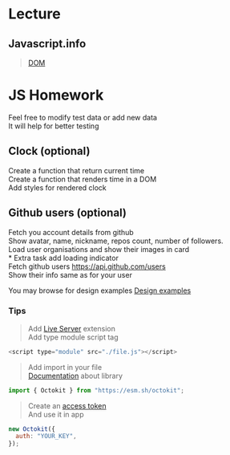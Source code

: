 # Lecture

## Javascript.info

> [DOM](https://uk.javascript.info/modifying-document)

# JS Homework

Feel free to modify test data or add new data  
It will help for better testing

## Clock (optional)

Create a function that return current time  
Create a function that renders time in a DOM  
Add styles for rendered clock

## Github users (optional)

Fetch you account details from github  
Show avatar, name, nickname, repos count, number of followers.  
Load user organisations and show their images in card  
\* Extra task add loading indicator  
Fetch github users https://api.github.com/users  
Show their info same as for your user

You may browse for design examples
[Design examples](https://codepen.io/tag/user-card?cursor=ZD0xJm89MCZwPTE=)

### Tips

> Add [Live Server](https://marketplace.visualstudio.com/items?itemName=ritwickdey.LiveServer) extension  
> Add type module script tag

```js script
<script type="module" src="./file.js"></script>
```

> Add import in your file  
> [Documentation](https://github.com/octokit/octokit.js) about library

```js script
import { Octokit } from "https://esm.sh/octokit";
```

> Create an [access token](https://docs.github.com/en/authentication/keeping-your-account-and-data-secure/creating-a-personal-access-token)  
> And use it in app

```js script
new Octokit({
  auth: "YOUR_KEY",
});
```
